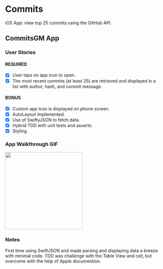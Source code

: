 # Commits
iOS App: view top 25 commits using the GitHub API.

## CommitsGM App

### User Stories

#### REQUIRED 
- [X] User taps on app icon to open.
- [X] The most recent commits (at least 25) are retrieved and displayed in a list with author, hash, and commit message.

#### BONUS
- [X] Custom app icon is displayed on phone screen.
- [X] AutoLayout implemented.
- [X] Use of SwiftyJSON to fetch data.
- [X] Hybrid TDD with unit tests and asserts.
- [X] Styling.

### App Walkthrough GIF

<img src="https://github.com/Power186/Commits/blob/master/github.gif" width=250><br>

### Notes
First time using SwiftJSON and made parsing and displaying data a breeze with minimal code.  TDD was challenge with the Table View and cell, 
but overcome with the help of Apple documention.  
